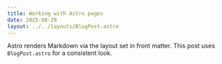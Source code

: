 ```yaml
---
title: Working with Astro pages
date: 2025-08-29
layout: ../../layouts/BlogPost.astro
---
```


Astro renders Markdown via the layout set in front matter. This post uses <code>BlogPost.astro</code> for a consistent look.
